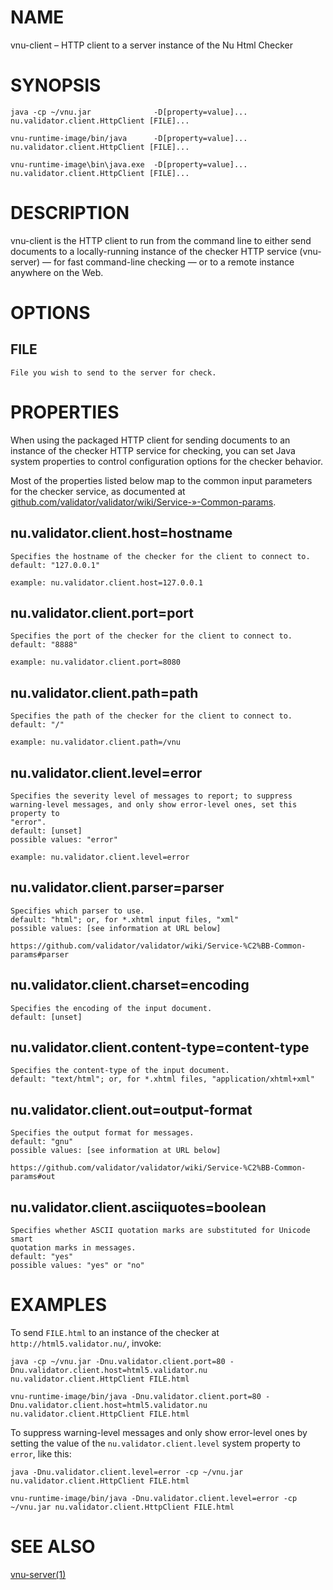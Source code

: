 # NAME

vnu-client – HTTP client to a server instance of the Nu Html Checker

# SYNOPSIS

`java -cp ~/vnu.jar              -D[property=value]... nu.validator.client.HttpClient [FILE]...`

`vnu-runtime-image/bin/java      -D[property=value]... nu.validator.client.HttpClient [FILE]...`

`vnu-runtime-image\bin\java.exe  -D[property=value]... nu.validator.client.HttpClient [FILE]...`

# DESCRIPTION

vnu-client is the HTTP client to run from the command line to either send
documents to a locally-running instance of the checker HTTP service
(vnu-server) — for fast command-line checking — or to a remote instance
anywhere on the Web.

# OPTIONS

## FILE

    File you wish to send to the server for check.

# PROPERTIES

When using the packaged HTTP client for sending documents to an instance of
the checker HTTP service for checking, you can set Java system properties to
control configuration options for the checker behavior.

Most of the properties listed below map to the common input parameters for the
checker service, as documented at [github.com/validator/validator/wiki/Service-»-Common-params][1].

   [1]: https://github.com/validator/validator/wiki/Service-%C2%BB-Common-params

## nu.validator.client.host=hostname

    Specifies the hostname of the checker for the client to connect to.
    default: "127.0.0.1"

    example: nu.validator.client.host=127.0.0.1

## nu.validator.client.port=port

    Specifies the port of the checker for the client to connect to.
    default: "8888"

    example: nu.validator.client.port=8080

## nu.validator.client.path=path

    Specifies the path of the checker for the client to connect to.
    default: "/"

    example: nu.validator.client.path=/vnu

## nu.validator.client.level=error

    Specifies the severity level of messages to report; to suppress
    warning-level messages, and only show error-level ones, set this property to
    "error".
    default: [unset]
    possible values: "error"

    example: nu.validator.client.level=error

## nu.validator.client.parser=parser

    Specifies which parser to use.
    default: "html"; or, for *.xhtml input files, "xml"
    possible values: [see information at URL below]

    https://github.com/validator/validator/wiki/Service-%C2%BB-Common-params#parser

## nu.validator.client.charset=encoding

    Specifies the encoding of the input document.
    default: [unset]

## nu.validator.client.content-type=content-type

    Specifies the content-type of the input document.
    default: "text/html"; or, for *.xhtml files, "application/xhtml+xml"

## nu.validator.client.out=output-format

    Specifies the output format for messages.
    default: "gnu"
    possible values: [see information at URL below]

    https://github.com/validator/validator/wiki/Service-%C2%BB-Common-params#out

## nu.validator.client.asciiquotes=boolean

    Specifies whether ASCII quotation marks are substituted for Unicode smart
    quotation marks in messages.
    default: "yes"
    possible values: "yes" or "no"

# EXAMPLES

To send `FILE.html` to an instance of the checker at `http://html5.validator.nu/`, invoke:

    java -cp ~/vnu.jar -Dnu.validator.client.port=80 -Dnu.validator.client.host=html5.validator.nu nu.validator.client.HttpClient FILE.html

    vnu-runtime-image/bin/java -Dnu.validator.client.port=80 -Dnu.validator.client.host=html5.validator.nu nu.validator.client.HttpClient FILE.html

To suppress warning-level messages and only show error-level ones by setting the value of the `nu.validator.client.level` system property to `error`, like this:

    java -Dnu.validator.client.level=error -cp ~/vnu.jar nu.validator.client.HttpClient FILE.html

    vnu-runtime-image/bin/java -Dnu.validator.client.level=error -cp ~/vnu.jar nu.validator.client.HttpClient FILE.html

# SEE ALSO

[vnu-server(1)](vnu-server.1.md)
